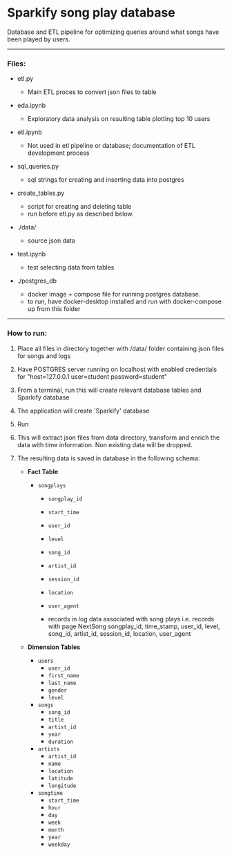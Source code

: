 # Sparkify song play database

Database and ETL pipeline for optimizing queries around what songs have been played by users.

---

### Files:
- etl.py
    - Main ETL proces to convert json files to table
 - eda.ipynb
    - Exploratory data analysis on resulting table plotting top 10 users
- etl.ipynb
    - Not used in etl pipeline or database; documentation of ETL development process
    
- sql_queries.py
    - sql strings for creating and inserting data into postgres
-   create_tables.py
    - script for creating and deleting table
    - run before etl.py as described below.
- ./data/
    - source json data
- test.ipynb
    - test selecting data from tables

- ./postgres_db
    - docker image + compose file for running postgres database. 
    - to run, have docker-desktop installed and run with docker-compose up from this folder

---  

### How to run:
1. Place all files in directory together with /data/ folder containing json files for songs and logs
2. Have POSTGRES server running on localhost with enabled credentials for "host=127.0.0.1 user=student password=student"
3. From a terminal, run <python3 create_tables.py> this will create relevant database tables and Sparkify database
4. The application will create 'Sparkify' database
5. Run <python3 etl.py>
6. This will extract json files from data directory, transform and enrich the data with time information. Non existing data will be dropped.
7. The resulting data is saved in database in the following schema:
    
    - **Fact Table** 
        - `songplays`
            - `songplay_id`
            - `start_time`
            - `user_id`
            - `level`
            - `song_id`
            - `artist_id`
            - `session_id`
            - `location` 
            - `user_agent`
            
            - records in log data associated with song plays i.e. records with page NextSong
            songplay_id, time_stamp, user_id, level, song_id, artist_id, session_id, location, user_agent
    
    - **Dimension Tables**
        - `users` 
            - `user_id`
            - `first_name`
            - `last_name`
            - `gender`
            - `level`
        - `songs` 
            - `song_id`
            - `title`
            - `artist_id`
            - `year`
            - `duration`
        - `artists` 
            - `artist_id`
            - `name`
            - `location`
            - `latitude`
            - `longitude`
        - `songtime` 
            - `start_time`
            - `hour`
            - `day`
            - `week`
            - `month`
            - `year`
            - `weekday`